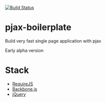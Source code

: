 [![Build Status](https://travis-ci.org/srod/pjax-boilerplate.png?branch=master)](https://travis-ci.org/srod/pjax-boilerplate)

# pjax-boilerplate

  Build very fast single page application with pjax

  Early alpha version

# Stack

  * [RequireJS](https://github.com/jrburke/requirejs)
  * [Backbone.js](https://github.com/jashkenas/backbone)
  * [jQuery](https://github.com/jquery/jquery)
